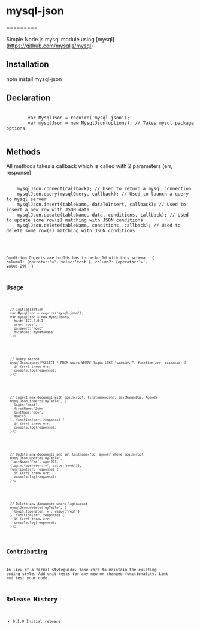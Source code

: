 # mysql-json
=========

Simple Node.js mysql module using [mysql] (https://github.com/mysqljs/mysql)

## Installation

npm install mysql-json

## Declaration

<pre>
    <code>
        var MysqlJson = require('mysql-json');
        var mysqlJson = new MysqlJson(options); // Takes mysql package options
    </code>
</pre>

## Methods

All methods takes a callback which is called with 2 parameters (err, response)

<pre><code>
    mysqlJson.connect(callback); // Used to return a mysql connection
    mysqlJson.query(mysqlQuery, callback); // Used to launch a query to mysql server
    mysqlJson.insert(tableName, dataToInsert, callback); // Used to insert a new row with JSON data
    mysqlJson.update(tableName, data, conditions, callback); // Used to update some row(s) matching with JSON conditions
    mysqlJson.delete(tableName, conditions, callback); // Used to delete some row(s) matching with JSON conditions
 <code></pre>

Condition Objects are builds has to be build with this schema :
{
    column1: {operator:'=', value:'test'},
    column2: {operator:'>', value:29},
}

## Usage

<pre><code>
  // Initialization
  var MysqlJson = require('mysql-json');
  var mysqlJson = new MysqlJson({
    host:'127.0.0.1',
    user:'root',
    password:'root',
    database:'myDatabase'
  });
</code></pre>

<pre><code>
  // Query method
  mysqlJson.query("SELECT * FROM users WHERE login LIKE '%admin%'", function(err, response) {
    if (err) throw err;
    console.log(response);
  });
</code></pre>

<pre><code>
  // Insert new document with login=root, firstname=John, lastName=Doe, Age=45
  mysqlJson.insert('myTable', {
    login:'root',
    firstName:'John',
    lastName:'Doe',
    age:45
  }, function(err, response) {
    if (err) throw err;
    console.log(response);
  });
</code></pre>

<pre><code>
  // Update any documents and set lastname=foo, age=47 where login=root
  mysqlJson.update('myTable',
  {lastName:'Foo', age:27},
  {login:{operator:'=', value:'root'}},
  function(err, response) {
    if (err) throw err;
    console.log(response);
  });
</code></pre>

<pre><code>
  // Delete any documents where login=root
  mysqlJson.delete('myTable', {
    login:{operator:'=', value:'root'}
  }, function(err, response) {
    if (err) throw err;
    console.log(response);
  });
</code></pre>


## Contributing

In lieu of a formal styleguide, take care to maintain the existing coding style.
Add unit tests for any new or changed functionality. Lint and test your code.

## Release History

* 0.1.0 Initial release

